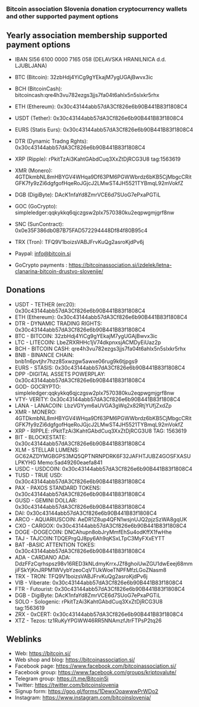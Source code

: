 
### Bitcoin association Slovenia donation cryptocurrency wallets and other supported payment options

## Yearly association membership supported payment options  


- IBAN SI56 6100 0000 7165 058 (DELAVSKA HRANILNICA d.d. LJUBLJANA)  

- BTC (Bitcoin): 32zbHdj4YiCg9gYEkajM7ygUGAjBwvx3ic

- BCH (BitcoinCash): bitcoincash:qre4h3vu782ezgs3jjs7fa04t6ahlx5n5slxkr5rhx

- ETH (Ethereum): 0x30c43144abb57dA3Cf826e6b90B441B83f1808C4

- USDT (Tether): 0x30c43144abb57dA3Cf826e6b90B441B83f1808C4

- EURS (Statis Eurs): 0x30c43144abb57dA3Cf826e6b90B441B83f1808C4

- DTR (Dynamic Tradng Rghts): 0x30c43144abb57dA3Cf826e6b90B441B83f1808C4

- XRP (Ripple): rPkitTzAi3KahtGAbdCuq3XxZtDjRCG3U8 tag:1563619

- XMR (Monero): 4GTDkmbNL8mHBYGV4WHqa9Df63PM6PGWWbrdz6bKB5CjMbgcCRitGFK7fy9zZi6dgfgofHqeRoJGjcJ2LMwST4JH5521TYBmqL92mVokfZ

- DGB (DigiByte): DAcK1nfaYd8ZmrVCE6d7SUoG7ePxaPGTiL

- GOC (GoCrypto): simpleledger:qqkykkq6qjczgsw2plx7570380ku2eqpwgmjgrf8nw

- SNC (SunContract): 0x0e35F386db0B7B75FAD572294448Df84f80B95c4

- TRX (Tron): TFQ9V1boizsVABJFrvKuQg2asroKjdPv6j

- Paypal: info@bitcoin.si

- GoCrypto payments : https://bitcoinassociation.si/izdelek/letna-clanarina-bitcoin-drustvo-slovenije/


## Donations


- USDT - TETHER (erc20):	0x30c43144abb57dA3Cf826e6b90B441B83f1808C4
- ETH (Ethereum): 0x30c43144abb57dA3Cf826e6b90B441B83f1808C4
- DTR - DYNAMIC TRADING RIGHTS:	0x30c43144abb57dA3Cf826e6b90B441B83f1808C4
- BTC - BITCOIN:	32zbHdj4YiCg9gYEkajM7ygUGAjBwvx3ic
- LTC - LITECOIN:	LbeZRXRHHc1jV74dkpnxsjACMDyEiUaz2p
- BCH - BITCOIN CASH:	qre4h3vu782ezgs3jjs7fa04t6ahlx5n5slxkr5rhx
- BNB - BINANCE CHAIN: 	bnb1n6pvtjhr7hzz85xwzgw5awxe06rug9k6tjpgs9
- EURS - STASIS:	0x30c43144abb57dA3Cf826e6b90B441B83f1808C4
- DPP -DIGITAL ASSETS POWERPLAY:	0x30c43144abb57dA3Cf826e6b90B441B83f1808C4
- GOD- GOCRYPTO: simpleledger:qqkykkq6qjczgsw2plx7570380ku2eqpwgmjgrf8nw
- VTY- VERITY:	0x30c43144abb57dA3Cf826e6b90B441B83f1808C4
- LANA - LANACOIN:	LbzVGYym6aUVGA3gWq2x82RtjYUfjZxdZp
- XMR - MONERO:	4GTDkmbNL8mHBYGV4WHqa9Df63PM6PGWWbrdz6bKB5CjMbgcCRitGFK7fy9zZi6dgfgofHqeRoJGjcJ2LMwST4JH5521TYBmqL92mVokfZ
- XRP - RIPPLE:	rPkitTzAi3KahtGAbdCuq3XxZtDjRCG3U8 TAG: 1563619
- BIT - BLOCKESTATE: 	0x30c43144abb57dA3Cf826e6b90B441B83f1808C4
- XLM - STELLAR LUMENS:	GC62AZDYMGBGPS3MQ5QPTNRNPDRK6F32JAFHTJUBZ4GOSFXASULPKYHG Memo:5ad49260eaefa841
- USDC - USDCOIN:	0x30c43144abb57dA3Cf826e6b90B441B83f1808C4
- TUSD - TRUE USD:	0x30c43144abb57dA3Cf826e6b90B441B83f1808C4
- PAX - PAXOS STANDARD TOKENS:	0x30c43144abb57dA3Cf826e6b90B441B83f1808C4
- GUSD - GEMINI DOLLAR:	0x30c43144abb57dA3Cf826e6b90B441B83f1808C4
- DAI:	0x30c43144abb57dA3Cf826e6b90B441B83f1808C4
- ARCO - AQUARIUSCOIN: AeDR1Z8up4QFN1wsjnUJQ2pjzSzWA8gqUK
- CXO - CARGOX: 0x30c43144abb57dA3Cf826e6b90B441B83f1808C4
- DOGE -DOGECOIN: DNCAhupn8obJryMmfEhSu4odKffX1fwHhe
- TAJ - TAJCOIN:TDQEPrgQJ8py6Ah9qKSxLTpC3MyFXxEYTT
- BAT -BASIC ATTENTION TOKES: 0x30c43144abb57dA3Cf826e6b90B441B83f1808C4
- ADA - CARDANO ADA: DdzFFzCqrhspsz98v16RED3kNLdmyKrrxJZf8ghoiUwZGU1dwEeej68mmjiFSkYjKnJRPM1WVybYzeoCqVTUkWoeTNPFMfzLGoZNasm8
- TRX - TRON: TFQ9V1boizsVABJFrvKuQg2asroKjdPv6j
- VIB - Viberate: 0x30c43144abb57dA3Cf826e6b90B441B83f1808C4
- FTR - Futourist: 0x30c43144abb57dA3Cf826e6b90B441B83f1808C4
- DGB - DigiByte: DAcK1nfaYd8ZmrVCE6d7SUoG7ePxaPGTiL
- SOLO - Sologenic: rPkitTzAi3KahtGAbdCuq3XxZtDjRCG3U8 tag:1563619
- ZRX - 0xCERT:  0x30c43144abb57dA3Cf826e6b90B441B83f1808C4
- XTZ - Tezos: tz1RuKyYPGWW46RR5NNAmzfJtrFTPsP2tq26



## Weblinks

- Web: https://bitcoin.si/
- Web shop and blog: https://bitcoinassociation.si/ 
- Facebook page: https://www.facebook.com/bitcoinassociation.si/
- Facebook group: https://www.facebook.com/groups/kriptovalute/
- Telegram group: https://t.me/BitcoinSi
- Twitter: https://twitter.com/bitcoinslovenia
- Signup form: https://goo.gl/forms/1DewxOoawwwPrWDo2
- Instagram: https://www.instagram.com/bitcoinslovenia/
